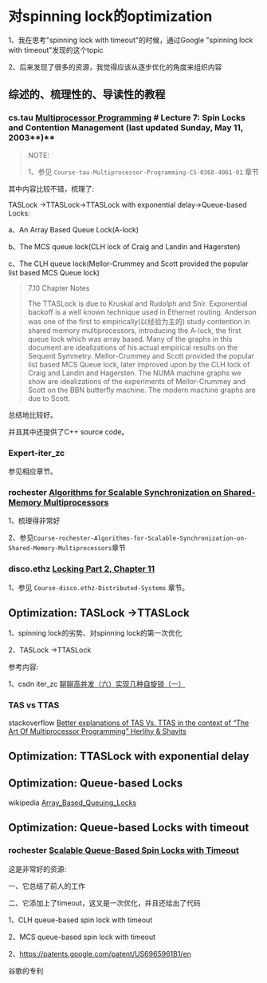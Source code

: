 # 对spinning lock的optimization

1、我在思考"spinning lock with timeout"的时候，通过Google "spinning lock with timeout"发现的这个topic

2、后来发现了很多的资源，我觉得应该从逐步优化的角度来组织内容

## 综述的、梳理性的、导读性的教程

### cs.tau [Multiprocessor Programming](http://www.cs.tau.ac.il/~shanir/multiprocessor-synch-2003/) # **Lecture 7:** Spin Locks and Contention Management (last updated Sunday, May 11, 2003**)**

> NOTE: 
>
> 1、参见 `Course-tau-Multiprocessor-Programming-CS-0368-4061-01` 章节

其中内容比较不错，梳理了:

TASLock ->TTASLock->TTASLock with exponential delay->Queue-based Locks:

a、An Array Based Queue Lock(A-lock)

b、The MCS queue lock(CLH lock of Craig and Landin and Hagersten)

c、The CLH queue lock(Mellor-Crummey and Scott provided the popular list based MCS Queue lock)



> 7.10 Chapter Notes
>
> The TTASLock is due to Kruskal and Rudolph and Snir. Exponential backoff is a well known technique used in Ethernet routing. Anderson was one of the first to empirically(以经验为主的) study contention in shared memory multiprocessors, introducing the A-lock, the first queue lock which was array based. Many of the graphs in this document are idealizations of his actual empirical results on the Sequent Symmetry. Mellor-Crummey and Scott provided the popular list based MCS Queue lock, later improved upon by the CLH lock of Craig and Landin and Hagersten. The NUMA machine graphs we show are idealizations of the experiments of Mellor-Crummey and Scott on the BBN butterfly machine. The modern machine graphs are due to Scott.

总结地比较好。

并且其中还提供了C++ source code。

### Expert-iter_zc

参见相应章节。

### rochester [Algorithms for Scalable Synchronization on Shared-Memory Multiprocessors](https://www.cs.rochester.edu/research/synchronization/pseudocode/ss.html)

1、梳理得非常好

2、参见`Course-rochester-Algorithms-for-Scalable-Synchronization-on-Shared-Memory-Multiprocessors`章节



### disco.ethz [Locking Part 2, Chapter 11](https://disco.ethz.ch/courses/hs15/distsys/lecture/chapter11.pdf)

1、参见 `Course-disco.ethz-Distributed-Systems` 章节。

## Optimization: TASLock ->TTASLock

1、spinning lock的劣势、对spinning lock的第一次优化

2、TASLock ->TTASLock

参考内容:

1、csdn iter_zc [聊聊高并发（六）实现几种自旋锁（一）](https://blog.csdn.net/iter_zc/article/details/40373881)

### TAS vs TTAS

stackoverflow [Better explanations of TAS Vs. TTAS in the context of “The Art Of Multiprocessor Programming” Herlihy & Shavits](https://stackoverflow.com/questions/26322991/better-explanations-of-tas-vs-ttas-in-the-context-of-the-art-of-multiprocessor)



## Optimization: TTASLock with exponential delay



## Optimization: Queue-based Locks

wikipedia [Array_Based_Queuing_Locks](https://en.wikipedia.org/wiki/Array_Based_Queuing_Locks)

## Optimization: Queue-based Locks with timeout

### rochester [Scalable Queue-Based Spin Locks with Timeout](https://www.cs.rochester.edu/research/synchronization/pseudocode/timeout.html)

这是非常好的资源:

一、它总结了前人的工作

二、它添加上了timeout，这又是一次优化，并且还给出了代码

1、CLH queue-based spin lock with timeout

2、MCS queue-based spin lock with timeout



2、https://patents.google.com/patent/US6965961B1/en

谷歌的专利

